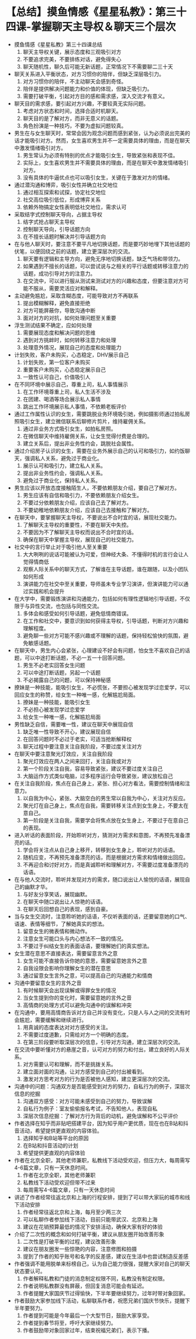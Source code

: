 # 【总结】摸鱼情感《星星私教》：第三十四课-掌握聊天主导权＆聊天三个层次

-   摸鱼情感《星星私教》第三十四课总结
    1.  聊天主导权关键，展示态度和三观吸引对方
    2.  不要追求完美，不要排练对话，避免得失心
    3.  聊天随机性，聊久后可能无新话题，正常情况下不需要聊二三十天
-   聊天关系进入平衡状态，对方习惯你的陪伴，但缺乏深层吸引力。
    1.  对方习惯你的陪伴，不主动聊天会感到奇怪。
    2.  陪伴是提供解决问题能力和价值的体现，但缺乏吸引力。
    3.  需要打破平衡，引起对方目的感和需求感，深入交流才有意义。
-   聊天目的需求感，要引起对方兴趣，不要较真无实际问题。
    1.  考虑对方状态和时间，选择合适时机聊天。
    2.  聊天目的是了解对方，而非无意义的话题。
    3.  角色扮演是一种技巧，不要为虚拟问题较真。
-   男生在与女生聊天时，常常会因为观念问题而感到紧张，认为必须说出完美的话才能吸引对方。然而，女生喜欢男生并不一定需要具体的理由，而是在聊天中激发情绪吸引对方。
    1.  男生常认为必须有特别的优点才能吸引女生，导致紧张和表现不佳。
    2.  实际上，女生喜欢男生并不需要具体的理由，而是在聊天中激发情绪吸引对方。
    3.  没有具体的牛逼优点也可以吸引女生，关键在于激发对方的情绪。
-   通过潜沟通和博弈，吸引女性并确立社交地位
    1.  通过相互探索和试探，协定社交地位
    2.  社交高位吸引低位，形成博弈关系
    3.  依赖外物搞定女性表明低社交地位，需求认可
-   采取结字式控制聊天导向，占据主导权
    1.  结字式抢占聊天主导权
    2.  控制聊天导向，引导话题方向
    3.  在不擅长话题时解决并引导话题方向
-   在与他人聊天时，要注意不要平凡地切换话题，而是要巧妙地埋下其他话题的伏笔，以便回绕之前的话题，建立更深层次的交流。
    1.  聊天要有逻辑和主导方向，避免无序地切换话题，缺乏气场和带领力。
    2.  如果遇到不擅长的话题，可以尝试说与之相关的平行话题或转移注意力的话题，成功引导对方的注意力。
    3.  在交流中，可以进行服从测试来测试对方的兴趣和态度，但要注意对方可能不服从，需要灵活应对和解释。
-   主动避免尴尬，采取含糊态度，可能导致对方不再联系
    1.  提出模糊解释，避免直接拒绝
    2.  对方可能屏蔽你，导致沟通中断
    3.  面对对方的对抗，如何处理问题至关重要
-   浮生测试结果不确定，应如何处理
    1.  需要展现态度和解决问题的思维
    2.  遇到对方挑衅时，如何转移注意力和处理
    3.  处理意外情况，展现自己的态度和处理能力
-   计划失败，客户未购买，心态稳定，DHV展示自己
    1.  计划失败，第一位客户未购买
    2.  重要客户未购买，心态稳定展示自己
    3.  一致性认可自己，价值吸引人
-   在不同环境中展示自己，尊重上司，私人事情展示
    1.  在工作环境尊重上司，私人生活不涉及
    2.  在团建、喝酒等场合展示私人事情
    3.  跳出工作环境展示私人事情，不依赖老板评价
-   通过工作属性认识的女生，需要跳脱业务环境吸引她，例如摄影师通过拍私房照吸引女生，建立微信联系后聊修片剪片，维持雇佣关系。
    1.  通过非业务方式吸引女生，如拍私房照。
    2.  在微信聊天中维持雇佣关系，让女生觉得付费是合理的。
    3.  建立关系后，提出非业务性约会，跳脱社会属性。
-   通过介绍房子认识的女生，需要在业务外展示自己的认可和吸引力，如约饭聊天，强调私人关系，避免过于商业化。
    1.  展示认可和吸引力，建立私人关系。
    2.  提出非业务性约会，强调私人关系。
    3.  避免过于商业化，保持私人关系。
-   男生应该以开放态度接触陌生人，不要依赖朋友介绍，要自己了解对方。
    1.  男生应该有自信和吸引力，不要依赖朋友介绍女生。
    2.  不要过分依赖朋友介绍，应该自己去了解对方。
    3.  不要幼稚地依赖朋友介绍，应该自己去接触和了解对方。
-   在聊天中，要掌握聊天主导权，不要说出不合时宜的话，展现社交能力。
    1.  了解聊天主导权的重要性，不要在聊天中失控。
    2.  不要因为不了解聊天主导权而说出不合时宜的话。
    3.  确保在聊天中掌握主导权，展现自己的社交能力。
-   社交中的言行举止对于吸引他人至关重要
    1.  大大咧咧的说话可能被认为可爱，但神经大条、不懂得时机的言行会让人觉得情商低
    2.  观察人际关系中的聊天方式，了解谁在主导话题，谁在跟随，以及小团队如何形成
    3.  演讲能力在社交中至关重要，导师虽未专业学习演讲，但演讲能力可以通过实践和机会提升
-   在大学中，需要锻炼演讲和沟通能力，包括如何有理性逻辑地引导话题，不仅限于与异性交流，也包括与同性交流。
    1.  多体会和感受如何引导话题，避免低情商错误。
    2.  在工作和社交中，要意识到如何获得主导权，引导话题，判断对方兴趣和理解程度。
    3.  避免聊一些对方可能不感兴趣或不理解的话题，保持轻松愉快的氛围，避免敏感话题。
-   在聊天中，男生内心会紧张，心理建设不好会有问题，怕女生不喜欢自己的话题，可以中途打断话题，不必一五一十回答问题。
    1.  男生不必老实回答女生问题
    2.  可以中途打断话题，另起一个话题
    3.  不必揭露自己的问题，可以保持神秘感
-   撩妹是一种技能，能吸引女生，不必慌张，不要担心被发现学过恋爱学，可以回应女生的称赞，给女生一种唯一感，化解尴尬局面。
    1.  撩妹是一种技能，能吸引女生
    2.  不必担心被发现学过恋爱学
    3.  给女生一种唯一感，化解尴尬局面
-   男性缺乏自信，需要唯一性，建议在聊天中展现自信
    1.  缺乏唯一性导致不开心，建议展现自信
    2.  在回答问题时不必过于老实，可适当抢断解释权
    3.  聊天过程中要注意关注自我阶段，不要过度关注对方
-   在聊天中要注意聚光灯效应，关注自我阶段
    1.  聚光灯效应在两人之间来回打，关注自我或对方
    2.  第一个阶段关注自我，容易导致紧张，建议不要过度关注自己
    3.  大脑运作方式类似电脑，过多程序运行会导致紧张，建议放松自己
-   在关注自我阶段，焦点在自己身上，紧张、担心对方看法，需要控制情绪和注意力。
    1.  以自我为中心，紧张、大脑空白的男生常以自我为中心，关注对方反应。
    2.  聚光灯在自己身上，焦点在自我，需要转移关注点到女生身上，不要太在意自己。
    3.  第一阶段是关注自我，需要学会将焦点放在女生身上，不要过于在意自己的表现。
-   进入听话的表面阶段，开始聆听对方，猜测对方需求和意图，不再预先准备漂亮的话。
    1.  学会将关注点从自己身上移开，转移到女生身上，聆听对方的话语。
    2.  随机应变，不再预先准备漂亮的话，而是根据对方需求和情绪做出回应。
    3.  不再迎合和讨好对方，而是真诚聆听和理解对方，不需要过度准备漂亮的话语。
-   在与他人交流时，聆听并发现对方的需求，随口说出让人愉悦的话语，展现自己的幽默才华。
    1.  与好友分享笑话，展现幽默。
    2.  在聊天中随口说出让人惊艳的话语。
    3.  在聊天后回想自己的表现，感到自豪。
-   当与女生交流时，注意聆听她的话语，不仅听表面的话，还要留意她的口气、语速、表情等细节，了解她真实的想法。
    1.  留意女生的微表情和微动作。
    2.  注意女生可能口头与内心想法不一致的情况。
    3.  不要过于纠结女生的表面话语，要理解她们的真实想法。
-   女生潜在意思不直接表达，需要留意言外之意
    1.  女生可能不直接告诉你她的意思，需要留意她言外之意
    2.  自我设限会影响你理解女生的潜在意思
    3.  通过留意女生言外之意，可以提高自己的沟通能力和情商
-   沟通中要留意女生的言外之音
    1.  有时候聊天会出现误解或得罪女生的情况
    2.  当女生提到你的变化时，需要留意她的言外之音
    3.  高情商的处理方式可以避免沟通中的误解和冲突
-   在沟通中，要用高情商告诉对方自己并没有变化，只是人与人之间的交流有时会尴尬，需要缓解和继续进行。
    1.  用真诚的态度表达对对方感受的关注。
    2.  不需要过度道歉，只需给对方一个明确的态度。
    3.  在第三阶段要听取深层次的信息，引导对方沟通，建立深层次的交流。
-   在交流中要听懂对方的悬崖之音，认可对方的努力和付出，建立良好的人际关系。
    1.  对方需要认可和理解，而不是挑拨关系。
    2.  建立面对面的沟通，让对方感受到自己的付出被看到。
    3.  激发对方思考对方的行为是否被他人感知，建立更深层次的交流。
-   沟通中的问题：沟通双方是否能感受到对方的努力，自私行为的例子，深层次信息的挖掘
    1.  沟通双方感受：对方可能未感受到自己的努力，导致误解
    2.  自私行为例子：室友偷偷报名考试，不告知他人，表现自私
    3.  深层次信息挖掘：了解对方行为背后的动机，避免误解和不公平评价
-   作者选择在知乎而非贴吧搭建平台，因为知乎用户更优质，现在也在B站和抖音活动，希望提供更直观的内容体验。
    1.  选择知乎和B站等平台的原因
    2.  在B站和抖音活动的计划
    3.  希望提供更直观的内容体验
-   作者在北京全职，其他老师兼职，私教线下活动受欢迎，但压力大，每周需写4-6篇文章，只有一天休息时间。
    1.  作者在北京全职，其他老师兼职
    2.  私教线下活动受欢迎但带不过来
    3.  每周需写4-6篇文章，只有一天休息时间
-   讲述了作者经常往返北京和上海的行程安排，提到了可以带大家玩的城市和线下活动安排
    1.  作者经常往返北京和上海，每月至少两三次
    2.  可以私聊作者参加线下活动，目前只能带武汉、北京和上海
    3.  建议在花销预算最低的情况下安排活动，确保大家有好的体验
-   介绍了二次性的概念和如何打破平衡，建议从朋友圈开始改善形象
    1.  二次性是打破平衡的过程，建议改善形象
    2.  建议在朋友圈发一些惊艳的内容，注意修图和拍摄
    3.  提到了作者的知乎账号和名字的反差感，建议在生活中也尝试制造反差感
-   作者强调不能用脱单来标榜自己，认为自己能力很强，提醒大家对自己的聊天状态要认可。
    1.  作者解释私教和门徒的消息制定权限不同，私教没有制定权限。
    2.  作者说明私教群没有屏蔽，但回复消息可能会有延迟。
    3.  作者提醒大家国庆节过得愉快，下半年要继续努力，过年时带对象回家。
-   作者鼓励大家参加线下活动，私聊联系作者，祝愿兄弟们国庆节快乐，提醒下半年要努力。
    1.  作者提到可能是今年最后一个大型节日，鼓励大家享受。
    2.  作者提到春节将至，呼吁大家继续努力。
    3.  作者鼓励带对象回家过年，结束祝福兄弟们，表示下播。